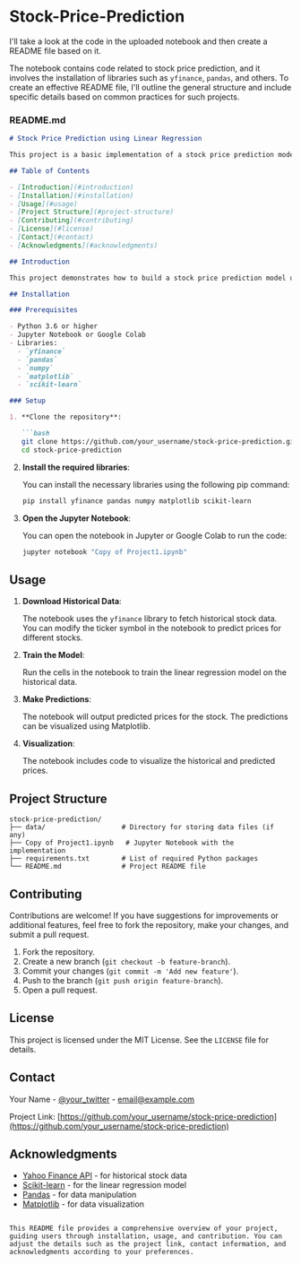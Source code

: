 # Stock-Price-Prediction
I'll take a look at the code in the uploaded notebook and then create a README file based on it.

The notebook contains code related to stock price prediction, and it involves the installation of libraries such as `yfinance`, `pandas`, and others. To create an effective README file, I'll outline the general structure and include specific details based on common practices for such projects. 

### README.md

```markdown
# Stock Price Prediction using Linear Regression

This project is a basic implementation of a stock price prediction model using linear regression. It utilizes historical stock data to train the model and predict future stock prices. The code is implemented in a Jupyter Notebook.

## Table of Contents

- [Introduction](#introduction)
- [Installation](#installation)
- [Usage](#usage)
- [Project Structure](#project-structure)
- [Contributing](#contributing)
- [License](#license)
- [Contact](#contact)
- [Acknowledgments](#acknowledgments)

## Introduction

This project demonstrates how to build a stock price prediction model using historical data and linear regression. The model is trained on data fetched from the Yahoo Finance API (`yfinance`) and is intended for educational purposes. It offers a simple introduction to financial data analysis and machine learning.

## Installation

### Prerequisites

- Python 3.6 or higher
- Jupyter Notebook or Google Colab
- Libraries:
  - `yfinance`
  - `pandas`
  - `numpy`
  - `matplotlib`
  - `scikit-learn`

### Setup

1. **Clone the repository**:

   ```bash
   git clone https://github.com/your_username/stock-price-prediction.git
   cd stock-price-prediction
   ```

2. **Install the required libraries**:

   You can install the necessary libraries using the following pip command:

   ```bash
   pip install yfinance pandas numpy matplotlib scikit-learn
   ```

3. **Open the Jupyter Notebook**:

   You can open the notebook in Jupyter or Google Colab to run the code:

   ```bash
   jupyter notebook "Copy of Project1.ipynb"
   ```

## Usage

1. **Download Historical Data**:
   
   The notebook uses the `yfinance` library to fetch historical stock data. You can modify the ticker symbol in the notebook to predict prices for different stocks.

2. **Train the Model**:

   Run the cells in the notebook to train the linear regression model on the historical data.

3. **Make Predictions**:

   The notebook will output predicted prices for the stock. The predictions can be visualized using Matplotlib.

4. **Visualization**:

   The notebook includes code to visualize the historical and predicted prices.

## Project Structure

```
stock-price-prediction/
├── data/                   # Directory for storing data files (if any)
├── Copy of Project1.ipynb   # Jupyter Notebook with the implementation
├── requirements.txt        # List of required Python packages
└── README.md               # Project README file
```

## Contributing

Contributions are welcome! If you have suggestions for improvements or additional features, feel free to fork the repository, make your changes, and submit a pull request.

1. Fork the repository.
2. Create a new branch (`git checkout -b feature-branch`).
3. Commit your changes (`git commit -m 'Add new feature'`).
4. Push to the branch (`git push origin feature-branch`).
5. Open a pull request.

## License

This project is licensed under the MIT License. See the `LICENSE` file for details.

## Contact

Your Name - [@your_twitter](https://twitter.com/your_username) - email@example.com

Project Link: [https://github.com/your_username/stock-price-prediction](https://github.com/your_username/stock-price-prediction)

## Acknowledgments

- [Yahoo Finance API](https://pypi.org/project/yfinance/) - for historical stock data
- [Scikit-learn](https://scikit-learn.org/) - for the linear regression model
- [Pandas](https://pandas.pydata.org/) - for data manipulation
- [Matplotlib](https://matplotlib.org/) - for data visualization
```

This README file provides a comprehensive overview of your project, guiding users through installation, usage, and contribution. You can adjust the details such as the project link, contact information, and acknowledgments according to your preferences.
